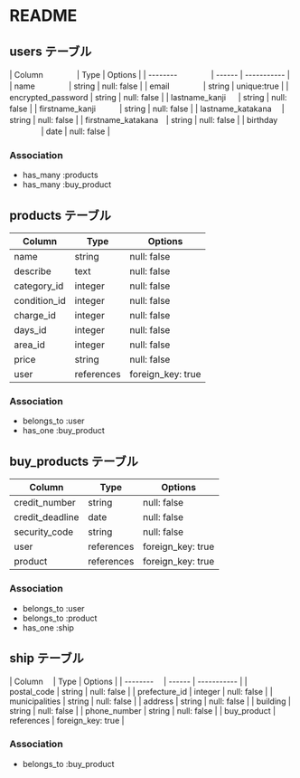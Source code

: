 # README

## users テーブル

| Column       　　　　| Type   | Options     |
| --------     　　　　| ------ | ----------- |
| name         　　　　| string | null: false |
| email        　　　　| string | unique:true |
| encrypted_password  | string | null: false |
| lastname_kanji   　 | string | null: false |
| firstname_kanji　　　| string | null: false |
| lastname_katakana  　| string | null: false |
| firstname_katakana　| string | null: false |
| birthday     　　　　| date   | null: false |

### Association

- has_many :products
- has_many :buy_product

## products テーブル

| Column      | Type         | Options     |
| ------      | ------       | ----------- |
| name        | string       | null: false |
| describe    | text         | null: false |
| category_id | integer      | null: false |
| condition_id| integer      | null: false |
| charge_id   | integer      | null: false |
| days_id     | integer      | null: false |
| area_id     | integer      | null: false |
| price       | string       | null: false |
| user        | references   | foreign_key: true  |

### Association

- belongs_to :user
- has_one :buy_product

## buy_products テーブル

| Column         | Type       | Options     |
| ------         | ---------- | ----------- |
| credit_number  | string     | null: false |
| credit_deadline| date       | null: false |
| security_code  | string     | null: false |
| user           | references | foreign_key: true |
| product        | references | foreign_key: true |
 
### Association

- belongs_to :user
- belongs_to :product
- has_one :ship

## ship テーブル

| Column       　| Type   | Options     |
| --------     　| ------ | ----------- |
| postal_code    | string     | null: false |
| prefecture_id  | integer    | null: false |
| municipalities | string     | null: false |
| address        | string     | null: false |
| building       | string     | null: false |
| phone_number   | string     | null: false |
| buy_product    | references | foreign_key: true |

### Association

- belongs_to :buy_product
